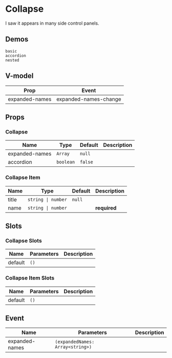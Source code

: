 # Collapse
I saw it appears in many side control panels.
## Demos
```demo
basic
accordion
nested
```
## V-model
|Prop|Event|
|-|-|
|expanded-names|expanded-names-change|

## Props
### Collapse
|Name|Type|Default|Description|
|-|-|-|-|
|expanded-names|`Array`|`null`||
|accordion|`boolean`|`false`||

### Collapse Item
|Name|Type|Default|Description|
|-|-|-|-|
|title|`string \| number`|`null`||
|name|`string \| number`||**required**|

## Slots
### Collapse Slots
|Name|Parameters|Description|
|-|-|-|
|default|`()`||

### Collapse Item Slots
|Name|Parameters|Description|
|-|-|-|
|default|`()`||

## Event
|Name|Parameters|Description|
|-|-|-|
|expanded-names|`(expandedNames: Array<string>)`||